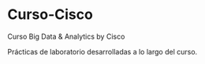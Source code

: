 # Curso-Cisco
Curso Big Data &amp; Analytics by Cisco

Prácticas de laboratorio desarrolladas a lo largo del curso.

